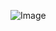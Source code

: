 <!-- skibidi -->
<p align = "center">
  
![Image](https://github.com/user-attachments/assets/0b963d9f-98ca-47ab-84d6-c4fa058adc99)
<!-- end -->

